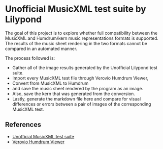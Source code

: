 # Unofficial MusicXML test suite by Lilypond
The goal of this project is to explore whether full compatibility
between the MusicXML and Humdrum/kern music representations formats is supported.
The results of the music sheet rendering in the two formats cannot be compared in an
automated manner.

The process followed is:
- Gather all of the image results generated by the Unofficial Lilypond test suite.
- Import every MusicXML test file through Verovio Humdrum Viewer, 
- Convert from MusicXML to Humdrum
- and save the music sheet rendered by the program as an image.
- Also, save the kern that was generated from the conversion.
- Lastly, generate the markdown file here and compare for visual differences or errors
between a pair of images of the corresponding MusicXML test.

## References
- [Unofficial MusicXML test suite](https://lilypond.org/doc/v2.18/input/regression/musicxml/collated-files)
- [Verovio Humdrum Viewer](http://verovio.humdrum.org/)